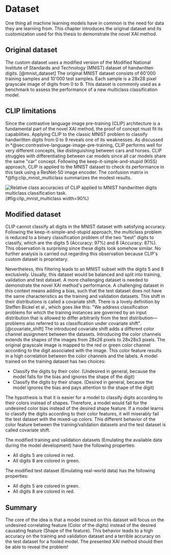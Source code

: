 # Dataset
One thing all machine learning models have in common is the need for data they are learning from. This chapter introduces the original dataset and its customization used for this thesis to demonstrate the novel XAI method.

## Original dataset
The custom dataset uses a modified version of the Modified National Institute of Standards and Technology (MNIST) dataset of handwritten digits. [@mnist_dataset] The original MNIST dataset consists of 60'000 training samples and 10'000 test samples. Each sample is a 28x28 pixel grayscale image of digits from 0 to 9. This dataset is commonly used as a benchmark to assess the performance of a new multiclass classification model.

## CLIP limitations
Since the contrastive language image pre-training (CLIP) architecture is a fundamental part of the novel XAI method, the proof of concept must fit its capabilities. Applying CLIP to the classic MNIST problem to classify handwritten digits from 0 to 9 reveals one of its weaknesses. As discussed in \*@sec:contrastive-language-image-pre-training, CLIP performs well for very different concepts, like distinguishing between cars and horses. CLIP struggles with differentiating between car models since all car models share the same "car" concept. Following the keep-it-simple-and-stupid (KISS) approach, CLIP is applied to the MNIST dataset to check its performance in this task using a ResNet-50 image encoder. The confusion matrix in \*@fig:clip_mnist_multiclass summarizes the modest results.
 
![Relative class accuracies of CLIP applied to MNIST handwritten digits multiclass classification task.](source/figures/clip_mnist_multiclass.png "Class accuracies of CLIP applied to MNIST."){#fig:clip_mnist_multiclass width=90%}

## Modified dataset
CLIP cannot classify all digits in the MNIST dataset with satisfying accuracy. Following the keep-it-simple-and-stupid approach, the multiclass problem is reduced to a binary classification problem of the two "best" digits to classify, which are the digits 5 (Accuracy: 97%) and 8 (Accuracy: 87%). This observation is surprising since these digits look somehow similar. No further analysis is carried out regarding this observation because CLIP's custom dataset is proprietary.

Nevertheless, this filtering leads to an MNIST subset with the digits 5 and 8 exclusively. Usually, this dataset would be balanced and split into training, validation and test dataset. A more challenging dataset is needed to demonstrate the novel XAI method's performance. A challenging dataset in this context means adding a bias, such that the test dataset does not have the same characteristics as the training and validation datasets. This shift in their distributions is called a covariate shift. There is a lovely definition by Steffen Bickel et al., which goes like this: "We address classification problems for which the training instances are governed by an input distribution that is allowed to differ arbitrarily from the test distribution—problems also referred to as classification under covariate shift". [@covariate_shift] The introduced covariate shift adds a different color channel assignment between the datasets. Introducing the color channels extends the shapes of the images from 28x28 pixels to  28x28x3 pixels. The original grayscale image is mapped to the red or green color channel according to the digit associated with the image. This color feature results in a high correlation between the color channels and the labels. A model trained on the training dataset has two choices:

- Classify the digits by their color. (Undesired in general, because the model falls for the bias and ignores the shape of the digit)
- Classify the digits by their shape. (Desired in general, because the model ignores the bias and pays attention to the shape of the digit)

The hypothesis is that it is easier for a model to classify digits according to their colors instead of shapes. Therefore, a model would fall for the undesired color bias instead of the desired shape feature. If a model learns to classify the digits according to their color features, it will miserably fail the test dataset with the mixed-up colors. This different behavior of the color feature between the training/validation datasets and the test dataset is called covariate shift.

The modified training and validation datasets (Emulating the available data during the model development) have the following properties:

- All digits 5 are colored in red.
- All digits 8 are colored in green.

The modified test dataset (Emulating real-world data) has the following properties:

- All digits 5 are colored in green.
- All digits 8 are colored in red.

## Summary
The core of the idea is that a model trained on this dataset will focus on the undesired correlating feature (Color of the digits) instead of the desired causating feature (Shape of the feature). This behavior leads to a high accuracy on the training and validation dataset and a terrible accuracy on the test dataset for a fooled model. The presented XAI method should then be able to reveal the problem!
